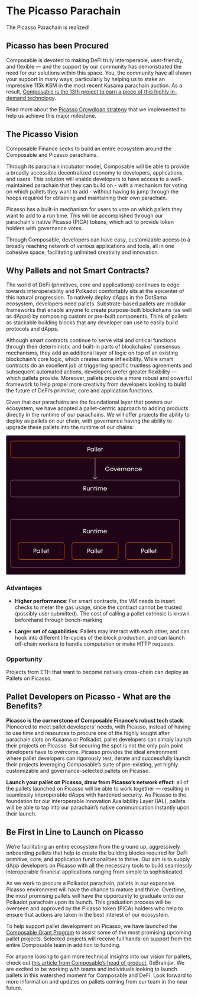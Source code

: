 # The Picasso Parachain

The Picasso Parachain is realized!

## Picasso has been Procured

Composable is devoted to making DeFi truly interoperable, user-friendly, and 
flexible — and the support by our community has demonstrated the need for our 
solutions within this space. You, the community have all shown your support in 
many ways, particularly by helping us to stake an impressive 115k KSM in the 
most recent Kusama parachain auction. As a result, [Composable is the 13th 
project to earn a piece of this highly in-demand technology](https://composablefi.medium.com/celebrating-our-procurement-of-a-kusama-parachain-for-picasso-887eb60d7092).

Read more about the [Picasso Crowdloan strategy](./the-picasso-parachain/the-picasso-crowdloan.md) 
that we implemented to help us achieve this major milestone.

## The Picasso Vision

Composable Finance seeks to build an entire ecosystem around the Composable and 
Picasso parachains.

Through its parachain incubator model, Composable will be able to provide a 
broadly accessible decentralized economy to developers, applications, and users. 
This solution will enable developers to have access to a well-maintained 
parachain that they can build on - with a mechanism for voting on which pallets 
they want to add - without having to jump through the hoops required for 
obtaining and maintaining their own parachain.

Picasso has a built-in mechanism for users to vote on which pallets they want to 
add to a run time. This will be accomplished through our parachain's native 
Picasso (PICA) tokens, which act to provide token holders with governance votes.

Through Composable, developers can have easy, customizable access to a broadly 
reaching network of various applications and tools, all in one cohesive space, 
facilitating unlimited creativity and innovation.

## Why Pallets and not Smart Contracts?

The world of DeFi (primitives, core and applications) continues to edge towards 
interoperability and Polkadot comfortably sits at the epicenter of this natural 
progression. To natively deploy dApps in the DotSama ecosystem, developers need 
pallets. Substrate-based pallets are modular frameworks that enable anyone to 
create purpose-built blockchains (as well as dApps) by composing custom or 
pre-built components. Think of pallets as stackable building blocks that any 
developer can use to easily build protocols and dApps.

Although smart contracts continue to serve vital and critical functions through 
their deterministic and built-in parts of blockchains’ consensus mechanisms, 
they add an additional layer of logic on top of an existing blockchain’s core 
logic, which creates some inflexibility. While smart contracts do an excellent 
job at triggering specific trustless agreements and subsequent automated 
actions, developers prefer greater flexibility — which pallets provide. 
Moreover, pallets provide a more robust and powerful framework to help propel 
more creativity from developers looking to build the future of DeFi’s primitive, 
core and application functions.

Given that our parachains are the foundational layer that powers our ecosystem, 
we have adopted a pallet-centric approach to adding products directly in the 
runtime of our parachains. We will offer projects the ability to deploy as 
pallets on our chain, with governance having the ability to upgrade these 
pallets into the runtime of our chains:

![pallets image](./picasso-pallet-graphic.png)

### Advantages

* **Higher performance**: For smart contracts, the VM needs to insert checks to 
  meter the gas usage, since the contract cannot be trusted (possibly user 
  submitted). The cost of calling a pallet extrinsic is known beforehand through 
  bench-marking

* **Larger set of capabilities**: Pallets may interact with each other, and can 
  hook into different life-cycles of the block production, and can launch 
  off-chain workers to handle computation or make HTTP requests.

### Opportunity

Projects from ETH that want to become natively cross-chain can deploy as Pallets 
on Picasso.

## Pallet Developers on Picasso - What are the Benefits?

**Picasso is the cornerstone of Composable Finance’s robust tech stack**: 
Pioneered to meet pallet developers’ needs, with Picasso, instead of having to 
use time and resources to procure one of the highly sought after parachain slots 
on Kusama or Polkadot, pallet developers can simply launch their projects on 
Picasso. But securing the spot is not the only pain point developers have to 
overcome. Picasso provides the ideal environment where pallet developers can 
rigorously test, iterate and successfully launch their projects leveraging 
Composable’s suite of pre-existing, yet highly customizable and 
governance-selected pallets on Picasso.

**Launch your pallet on Picasso, draw from Picasso’s network effect**: all of 
the pallets launched on Picasso will be able to work together — resulting in 
seamlessly interoperable dApps with hardened security. As Picasso is the 
foundation for our interoperable Innovation Availability Layer (IAL), pallets 
will be able to tap into our parachain’s native communication instantly upon 
their launch.

## Be First in Line to Launch on Picasso

We’re facilitating an entire ecosystem from the ground up, aggressively 
onboarding pallets that help to create the building blocks required for DeFi 
primitive, core, and application functionalities to thrive. Our aim is to supply 
dApp developers on Picasso with all the necessary tools to build seamlessly 
interoperable financial applications ranging from simple to sophisticated.

As we work to procure a Polkadot parachain, pallets in our expansive Picasso 
environment will have the chance to mature and thrive. Overtime, the most 
promising pallets will have the opportunity to graduate onto our Polkadot 
parachain upon its launch. This graduation process will be overseen and approved 
by the Picasso token (PICA) holders who help to ensure that actions are taken in 
the best interest of our ecosystem.

To help support pallet development on Picasso, we have launched the [Composable 
Grant Program](https://grants.composable.finance/) to assist some of the most 
promising upcoming pallet projects. Selected projects will receive full hands-on 
support from the entire Composable team in addition to funding.

For anyone looking to gain more technical insights into our vision for pallets, 
check out [this article from Composable’s head of product](https://0xbrainjar.medium.com/calling-all-pallet-developers-8e5ff77871f9), 
0xBrainjar. We are excited to be working with teams and individuals looking to 
launch pallets in this watershed moment for Composable and DeFi. Look forward to 
more information and updates on pallets coming from our team in the near future.


